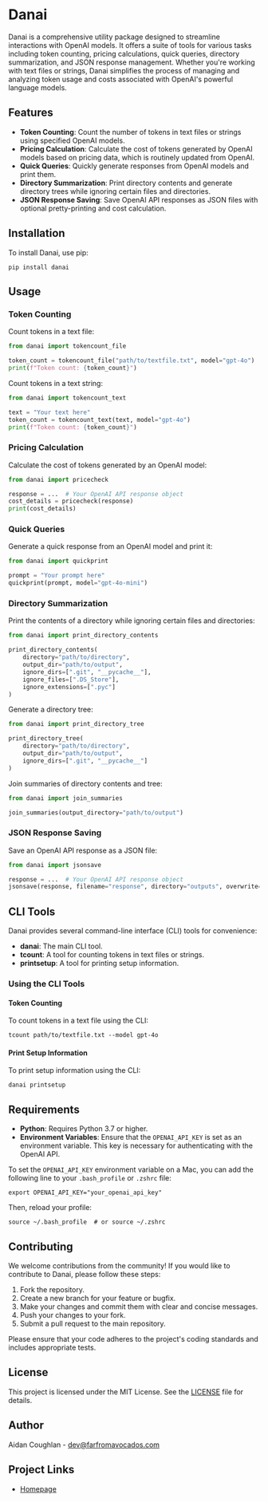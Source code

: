 # Danai

Danai is a comprehensive utility package designed to streamline interactions with OpenAI models. It offers a suite of tools for various tasks including token counting, pricing calculations, quick queries, directory summarization, and JSON response management. Whether you're working with text files or strings, Danai simplifies the process of managing and analyzing token usage and costs associated with OpenAI's powerful language models.

## Features

- **Token Counting**: Count the number of tokens in text files or strings using specified OpenAI models.
- **Pricing Calculation**: Calculate the cost of tokens generated by OpenAI models based on pricing data, which is routinely updated from OpenAI.
- **Quick Queries**: Quickly generate responses from OpenAI models and print them.
- **Directory Summarization**: Print directory contents and generate directory trees while ignoring certain files and directories.
- **JSON Response Saving**: Save OpenAI API responses as JSON files with optional pretty-printing and cost calculation.

## Installation

To install Danai, use pip:

```
pip install danai
```

## Usage

### Token Counting

Count tokens in a text file:

```python
from danai import tokencount_file

token_count = tokencount_file("path/to/textfile.txt", model="gpt-4o")
print(f"Token count: {token_count}")
```

Count tokens in a text string:

```python
from danai import tokencount_text

text = "Your text here"
token_count = tokencount_text(text, model="gpt-4o")
print(f"Token count: {token_count}")
```

### Pricing Calculation

Calculate the cost of tokens generated by an OpenAI model:

```python
from danai import pricecheck

response = ...  # Your OpenAI API response object
cost_details = pricecheck(response)
print(cost_details)
```

### Quick Queries

Generate a quick response from an OpenAI model and print it:

```python
from danai import quickprint

prompt = "Your prompt here"
quickprint(prompt, model="gpt-4o-mini")
```

### Directory Summarization

Print the contents of a directory while ignoring certain files and directories:

```python
from danai import print_directory_contents

print_directory_contents(
    directory="path/to/directory",
    output_dir="path/to/output",
    ignore_dirs=[".git", "__pycache__"],
    ignore_files=[".DS_Store"],
    ignore_extensions=[".pyc"]
)
```

Generate a directory tree:

```python
from danai import print_directory_tree

print_directory_tree(
    directory="path/to/directory",
    output_dir="path/to/output",
    ignore_dirs=[".git", "__pycache__"]
)
```

Join summaries of directory contents and tree:

```python
from danai import join_summaries

join_summaries(output_directory="path/to/output")
```

### JSON Response Saving

Save an OpenAI API response as a JSON file:

```python
from danai import jsonsave

response = ...  # Your OpenAI API response object
jsonsave(response, filename="response", directory="outputs", overwrite=False, pretty=True, price=True)
```

## CLI Tools

Danai provides several command-line interface (CLI) tools for convenience:

- **danai**: The main CLI tool.
- **tcount**: A tool for counting tokens in text files or strings.
- **printsetup**: A tool for printing setup information.

### Using the CLI Tools

#### Token Counting

To count tokens in a text file using the CLI:

```
tcount path/to/textfile.txt --model gpt-4o
```

#### Print Setup Information

To print setup information using the CLI:

```
danai printsetup
```

## Requirements

- **Python**: Requires Python 3.7 or higher.
- **Environment Variables**: Ensure that the `OPENAI_API_KEY` is set as an environment variable. This key is necessary for authenticating with the OpenAI API.

To set the `OPENAI_API_KEY` environment variable on a Mac, you can add the following line to your `.bash_profile` or `.zshrc` file:

```
export OPENAI_API_KEY="your_openai_api_key"
```

Then, reload your profile:

```
source ~/.bash_profile  # or source ~/.zshrc
```

## Contributing

We welcome contributions from the community! If you would like to contribute to Danai, please follow these steps:

1. Fork the repository.
2. Create a new branch for your feature or bugfix.
3. Make your changes and commit them with clear and concise messages.
4. Push your changes to your fork.
5. Submit a pull request to the main repository.

Please ensure that your code adheres to the project's coding standards and includes appropriate tests.

## License

This project is licensed under the MIT License. See the [LICENSE](LICENSE) file for details.

## Author

Aidan Coughlan - [dev@farfromavocados.com](mailto:dev@farfromavocados.com)

## Project Links

- [Homepage](https://github.com/farfromavocaido/ai_utils)
```